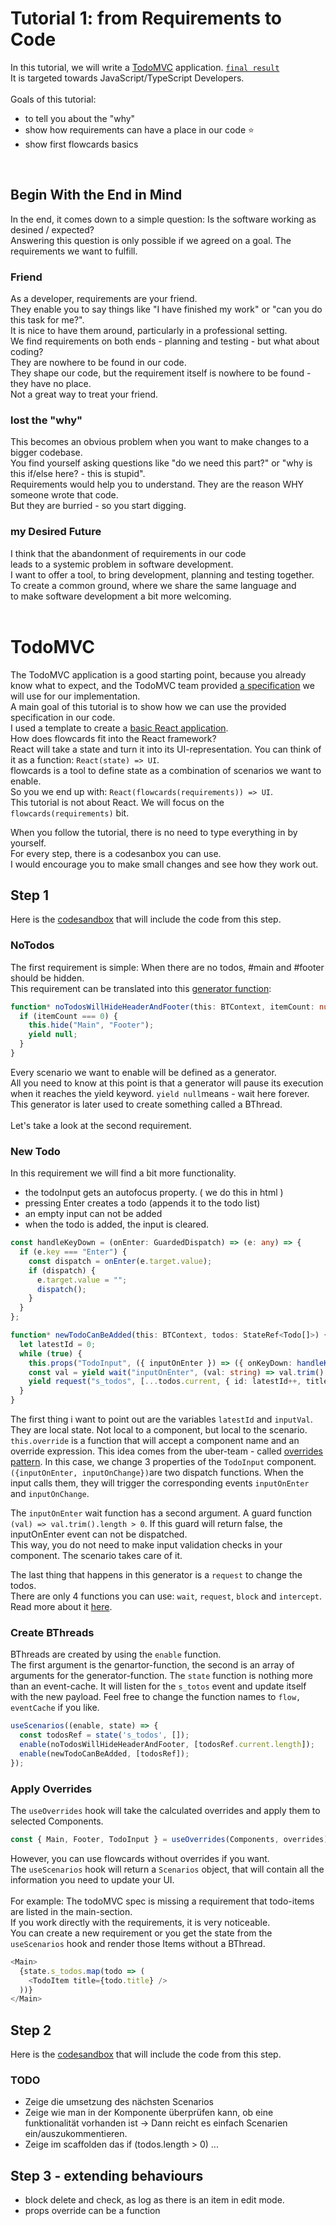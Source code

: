 # Tutorial 1: from Requirements to Code

In this tutorial, we will write a [TodoMVC](http://todomvc.com/) application. [` final result `](https://codesandbox.io/s/todomvc-final-xbll0)<br/>
It is targeted towards JavaScript/TypeScript Developers.<br/>
<br/>
Goals of this tutorial: 
- to tell you about the "why"
- show how requirements can have a place in our code ⭐
- show first flowcards basics
<br/>

## Begin With the End in Mind

In the end, it comes down to a simple question: Is the software working as desined / expected?<br/>
Answering this question is only possible if we agreed on a goal. The requirements we want to fulfill.<br/>

### Friend

As a developer, requirements are your friend.<br/>
They enable you to say things like "I have finished my work" or "can you do this task for me?".<br/>
It is nice to have them around, particularly in a professional setting.<br/>
We find requirements on both ends - planning and testing - but what about coding?<br/>
They are nowhere to be found in our code.<br/>
They shape our code, but the requirement itself is nowhere to be found - they have no place.<br/>
Not a great way to treat your friend.<br/>

### lost the "why"

This becomes an obvious problem when you want to make changes to a bigger codebase.<br/>
You find yourself asking questions like "do we need this part?" or "why is this if/else here? - this is stupid".<br/>
Requirements would help you to understand. They are the reason WHY someone wrote that code.<br/>
But they are burried - so you start digging.<br/>

### my Desired Future

I think that the abandonment of requirements in our code<br/>
leads to a systemic problem in software development.<br/>
I want to offer a tool, to bring development, planning and testing together.<br/>
To create a common ground, where we share the same language and<br/> 
to make software development a bit more welcoming.<br/>
<br/>

# TodoMVC

The TodoMVC application is a good starting point, because you already know what to expect, and the TodoMVC team provided [a specification](https://github.com/tastejs/todomvc/blob/master/app-spec.md#functionality) we will use for our implementation.<br/>
A main goal of this tutorial is to show how we can use the provided specification in our code.<br/>
I used a template to create a [basic React application](https://codesandbox.io/s/todomvc-step-1-44z8u).<br>
How does flowcards fit into the React framework?<br/>
React will take a state and turn it into its UI-representation. You can think of it as a function: `React(state) => UI`.<br/>
flowcards is a tool to define state as a combination of scenarios we want to enable.<br/>
So you we end up with: `React(flowcards(requirements)) => UI`.<br/>
This tutorial is not about React. We will focus on the `flowcards(requirements)` bit.<br/>

When you follow the tutorial, there is no need to type everything in by yourself.<br/> 
For every step, there is a codesanbox you can use.<br/>
I would encourage you to make small changes and see how they work out.<br/>

## Step 1

Here is the [codesandbox](https://codesandbox.io/s/todomvc-step-2-gbj7o) that will include the code from this step.

### NoTodos

The first requirement is simple: When there are no todos, #main and #footer should be hidden.<br/>
This requirement can be translated into this [generator function](https://codeburst.io/understanding-generators-in-es6-javascript-with-examples-6728834016d5):

```ts
function* noTodosWillHideHeaderAndFooter(this: BTContext, itemCount: number) {
  if (itemCount === 0) {
    this.hide("Main", "Footer");
    yield null;
  }
}
```

Every scenario we want to enable will be defined as a generator.<br/>
All you need to know at this point is that a generator will pause its execution when it reaches the yield keyword.
`yield null`means - wait here forever.<br/>
This generator is later used to create something called a BThread.<br/>
<br/>
Let's take a look at the second requirement.

### New Todo

In this requirement we will find a bit more functionality.<br>

- the todoInput gets an autofocus property. ( we do this in html )
- pressing Enter creates a todo (appends it to the todo list)
- an empty input can not be added
- when the todo is added, the input is cleared.

```ts
const handleKeyDown = (onEnter: GuardedDispatch) => (e: any) => {
  if (e.key === "Enter") {
    const dispatch = onEnter(e.target.value);
    if (dispatch) {
      e.target.value = "";
      dispatch();
    }
  }
};

function* newTodoCanBeAdded(this: BTContext, todos: StateRef<Todo[]>) {
  let latestId = 0;
  while (true) {
    this.props("TodoInput", ({ inputOnEnter }) => ({ onKeyDown: handleKeyDown(inputOnEnter) }));
    const val = yield wait("inputOnEnter", (val: string) => val.trim().length > 0);
    yield request("s_todos", [...todos.current, { id: latestId++, title: val, isCompleted: false }]);
  }
}
```

The first thing i want to point out are the variables `latestId` and `inputVal`.<br/>
They are local state. Not local to a component, but local to the scenario.<br/>
`this.override` is a function that will accept a component name and an override expression. This idea comes from the uber-team - called [overrides pattern](https://medium.com/@dschnr/better-reusable-react-components-with-the-overrides-pattern-9eca2339f646). In this case, we change 3 properties of the `TodoInput` component.<br/>
`({inputOnEnter, inputOnChange})`are two dispatch functions. When the input calls them, they will trigger the corresponding events `inputOnEnter` and `inputOnChange`.

The `inputOnEnter` wait function has a second argument. A guard function `(val) => val.trim().length > 0`. If this
guard will return false, the inputOnEnter event can not be dispatched.<br/>
This way, you do not need to make input validation checks in your component. The scenario takes care of it.<br/>

The last thing that happens in this generator is a `request` to change the todos.<br/>
There are only 4 functions you can use: `wait`, `request`, `block` and `intercept`.<br/>
Read more about it [here](https://medium.com/@lmatteis/react-behavioral-cf6523747aaf).<br/>

### Create BThreads

BThreads are created by using the `enable` function.<br/>
The first argument is the genartor-function, the second is an array of arguments for the generator-function. The `state` function is nothing more than an event-cache. It will listen for the `s_totos` event and update itself with the new payload.
Feel free to change the function names to `flow, eventCache` if you like.

```ts
useScenarios((enable, state) => {
  const todosRef = state('s_todos', []);
  enable(noTodosWillHideHeaderAndFooter, [todosRef.current.length]);
  enable(newTodoCanBeAdded, [todosRef]);
});
```

### Apply Overrides

The `useOverrides` hook will take the calculated overrides and apply them to selected Components.<br/>

```ts
const { Main, Footer, TodoInput } = useOverrides(Components, overrides);
```

However, you can use flowcards without overrides if you want.<br/>
The `useScenarios` hook will return a `Scenarios` object, that will contain all the information you need to update your UI.<br/>
<br/>
For example: The todoMVC spec is missing a requirement that todo-items are listed in the main-section.<br/>
If you work directly with the requirements, it is very noticeable.<br/>
You can create a new requirement or you get the state from the `useScenarios` hook and render those Items without a BThread.<br/>

```ts
<Main>
  {state.s_todos.map(todo => (
    <TodoItem title={todo.title} />
  ))}
</Main>
```

## Step 2

Here is the [codesandbox](https://codesandbox.io/s/todomvc-step-2-gbj7o) that will include the code from this step.

### TODO

- Zeige die umsetzung des nächsten Scenarios
- Zeige wie man in der Komponente überprüfen kann, ob eine funktionalität vorhanden ist
  -> Dann reicht es einfach Scenarien ein/auszukommentieren.
- Zeige im scaffolden das if (todos.length > 0) ...


## Step 3 - extending behaviours
- block delete and check, as log as there is an item in edit mode.
- props override can be a function

